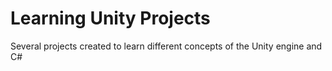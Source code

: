 # Learning Unity Projects
 Several projects created to learn different concepts of the Unity engine and C#
